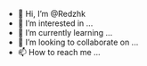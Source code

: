 - 👋 Hi, I’m @Redzhk
- 👀 I’m interested in ...
- 🌱 I’m currently learning ...
- 💞️ I’m looking to collaborate on ...
- 📫 How to reach me ...

<!---
Redzhk/Redzhk is a ✨ special ✨ repository because its `README.md` (this file) appears on your GitHub profile.
You can click the Preview link to take a look at your changes.
--->
